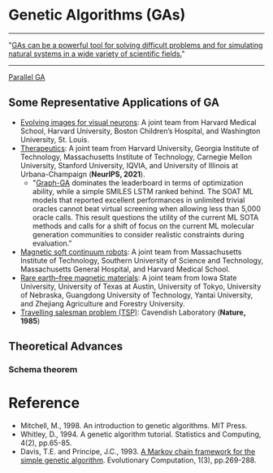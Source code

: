 # Genetic Algorithms (GAs)

******* *** *******
"[GAs can be a powerful tool for solving difficult problems and for simulating natural systems in a wide variety of scientific fields.](https://direct.mit.edu/books/book/4675/An-Introduction-to-Genetic-Algorithms)"
******* *** *******

[Parallel GA](https://www.sciencedirect.com/science/article/pii/S0048969722066438)

## Some Representative Applications of GA

* [Evolving images for visual neurons](https://www.sciencedirect.com/science/article/pii/S0092867419303915): A joint team from Harvard Medical School, Harvard University, Boston Children’s Hospital, and Washington University, St. Louis.
* [Therapeutics](https://openreview.net/forum?id=8nvgnORnoWr): A joint team from Harvard University, Georgia Institute of Technology, Massachusetts Institute of Technology, Carnegie Mellon University, Stanford University, IQVIA, and University of Illinois at Urbana-Champaign (**NeurIPS, 2021**).
  * "[Graph-GA](https://pubs.rsc.org/en/content/articlehtml/2017/sc/c8sc05372c) dominates the leaderboard in terms of optimization ability, while a simple SMILES LSTM ranked behind. The SOAT ML models that reported excellent performances in unlimited trivial oracles cannot beat virtual screening when allowing less than 5,000 oracle calls. This result questions the utility of the current ML SOTA methods and calls for a shift of focus on the current ML molecular generation communities to consider realistic constraints during evaluation."
* [Magnetic soft continuum robots](https://www.pnas.org/doi/abs/10.1073/pnas.2021922118): A joint team from Massachusetts Institute of Technology, Southern University of Science and Technology, Massachusetts General Hospital, and Harvard Medical School.
* [Rare earth–free magnetic materials](https://www.pnas.org/doi/abs/10.1073/pnas.2204485119): A joint team from Iowa State University, University of Texas at Austin, University of Tokyo, University of Nebraska, Guangdong University of
Technology, Yantai University, and Zhejiang Agriculture and Forestry University.
* [Travelling salesman problem (TSP)](https://www.nature.com/articles/317804a0): Cavendish Laboratory (**Nature, 1985**)

## Theoretical Advances

### Schema theorem

# Reference

* Mitchell, M., 1998. An introduction to genetic algorithms. MIT Press.
* Whitley, D., 1994. A genetic algorithm tutorial. Statistics and Computing, 4(2), pp.65-85.
* Davis, T.E. and Principe, J.C., 1993. [A Markov chain framework for the simple genetic algorithm](https://direct.mit.edu/evco/article-abstract/1/3/269/1108/A-Markov-Chain-Framework-for-the-Simple-Genetic). Evolutionary Computation, 1(3), pp.269-288.
